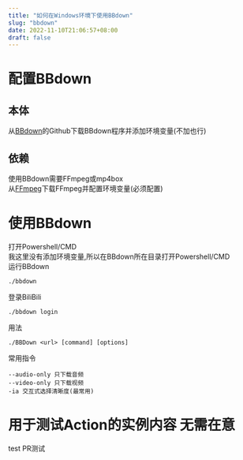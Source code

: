 ```yaml
---
title: "如何在Windows环境下使用BBdown"
slug: "bbdown"
date: 2022-11-10T21:06:57+08:00
draft: false
---
```

# 配置BBdown
## 本体
从[BBdown](https://github.com/nilaoda/BBDown)的Github下载BBdown程序并添加环境变量(不加也行)
## 依赖
使用BBdown需要FFmpeg或mp4box  
从[FFmpeg](https://ffmpeg.org/)下载FFmpeg并配置环境变量(必须配置)
# 使用BBdown
打开Powershell/CMD  
我这里没有添加环境变量,所以在BBdown所在目录打开Powershell/CMD  
运行BBdown  
```
./bbdown
```
登录BiliBili  
```
./bbdown login
```
用法  
```
./BBDown <url> [command] [options]
```
常用指令
```
--audio-only 只下载音频
--video-only 只下载视频
-ia 交互式选择清晰度(最常用)
```

# 用于测试Action的实例内容 无需在意
test 
PR测试
